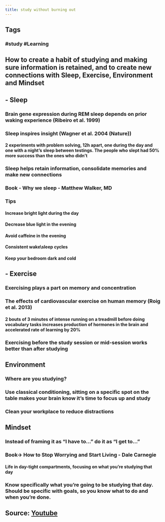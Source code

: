 ```yaml
---
title: study without burning out
---
```


## Tags
### #study #Learning
## How to create a habit of studying and making sure information is retained, and to create new connections with Sleep, Exercise, Environment and Mindset
## - Sleep
### Brain gene expression during REM sleep depends on prior waking experience (Ribeiro et al. 1999)
### Sleep inspires insight (Wagner et al. 2004 (Nature))
#### 2 experiments with problem solving, 12h apart, one during the day and one with a night’s sleep between testings. The people who slept had 50% more success than the ones who didn’t
### Sleep helps retain information, consolidate memories and make new connections
### Book - Why we sleep - Matthew Walker, MD
### Tips
#### Increase bright light during the day
#### Decrease blue light in the evening
#### Avoid caffeine in the evening
#### Consistent wake\sleep cycles
#### Keep your bedroom dark and cold
## - Exercise
### Exercising plays a part on memory and concentration
### The effects of cardiovascular exercise on human memory (Roig et al. 2013)
#### 2 bouts of 3 minutes of intense running on a treadmill before doing vocabulary tasks increases production of hormones in the brain and accelerated rate of learning by 20%
### Exercising before the study session or mid-session works better than after studying
## Environment
### Where are you studying?
### Use classical conditioning, sitting on a specific spot on the table makes your brain know it’s time to focus up and study
### Clean your workplace to reduce distractions
## Mindset
### Instead of framing it as “I have to...” do it as “I get to...”
### Book→ How to Stop Worrying and Start Living - Dale Carnegie
#### Life in day-tight compartments, focusing on what you’re studying that day
### Know specifically what you’re going to be studying that day. Should be specific with goals, so you know what to do and when you’re done.
## Source: [Youtube](https://youtu.be/FARXrLsBNJY)
